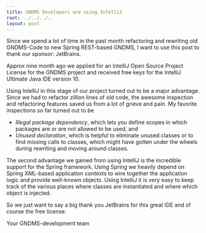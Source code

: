 ```yaml
---
title: GNDMS Developers are using IntelliJ
root: ../../../..
layout: post
---
```

Since we spend a lot of time in the past month refactoring and rewriting
old GNDMS-Code to new Spring REST-based GNDMS, I want to use this post to
thank our sponsor: JetBrains.

Approx nine month ago we applied for an IntelliJ Open Source Project License for the GNDMS project and received free keys for the IntelliJ Ultimate Java IDE version 10. 

Using IntelliJ in this stage of our project turned out to be a major advantage. Since we had to refactor zillion lines of old code, the awesome inspection and refactoring features saved us from a lot of grieve and pain. My favorite inspections so far turned out to be 

   - _Illegal package dependency_, which lets you define scopes in which packages are or are not allowed to be used, and
   - _Unused declaration_, which is helpful to eliminate unused classes or to find missing calls to classes, which might have gotten under the wheels during rewriting and moving around classes.

The second advantage we gained from using IntelliJ is the incredible support for the Spring framework. Using Spring we heavily depend on Spring XML-based application contexts to wire together the application logic and provide well-known objects. Using IntelliJ it is very easy to keep track of the various places where classes are instantiated and where which object is injected. 

So we just want to say a big thank you JetBrains for this great IDE and of course the free license.

Your 
GNDMS-development team
